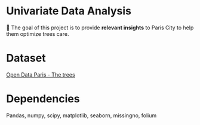 # Univariate Data Analysis
:dart: The goal of this project is to provide **relevant insights** to Paris City to help them optimize trees care.

# Dataset
[Open Data Paris - The trees](https://opendata.paris.fr/explore/dataset/les-arbres/)

# Dependencies
Pandas, numpy, scipy, matplotlib, seaborn, missingno, folium
